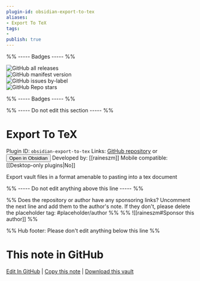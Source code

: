 ```yaml
---
plugin-id: obsidian-export-to-tex
aliases:
- Export To TeX
tags: 
- 
publish: true
---
```


%% ----- Badges ----- %%

![GitHub all releases](https://img.shields.io/github/downloads/raineszm/obsidian-export-to-tex/total?color=573E7A&logo=github&style=for-the-badge)   
![GitHub manifest version](https://img.shields.io/github/manifest-json/v/raineszm/obsidian-export-to-tex?color=573E7A&logo=github&style=for-the-badge)   
![GitHub issues by-label](https://img.shields.io/github/issues/raineszm/obsidian-export-to-tex/help%20wanted?color=573E7A&logo=github&style=for-the-badge)   
![GitHub Repo stars](https://img.shields.io/github/stars/raineszm/obsidian-export-to-tex?color=573E7A&logo=github&style=for-the-badge)

%% ----- Badges ----- %%

%% ----- Do not edit this section ----- %%

# Export To TeX

Plugin ID: `obsidian-export-to-tex`
Links: [GitHub repository](https://github.com/raineszm/obsidian-export-to-tex) or [<button id=HH>Open in Obsidian</button>](obsidian://goto-plugin?id=obsidian-export-to-tex)
Developed by: [[raineszm]]
Mobile compatible: [[Desktop-only plugins|No]]

Export vault files in a format amenable to pasting into a tex document

%% ----- Do not edit anything above this line ----- %% 

%% Does the repository or author have any sponsoring links? Uncomment the next line and add them to the author's note. If they don't, please delete the placeholder tag: #placeholder/author %%
%% ![[raineszm#Sponsor this author]] %%

%% Hub footer: Please don't edit anything below this line %%

# This note in GitHub

<span class="git-footer">[Edit In GitHub](https://github.dev/obsidian-community/obsidian-hub/blob/main/02%20-%20Community%20Expansions/02.05%20All%20Community%20Expansions/Plugins/obsidian-export-to-tex.md "git-hub-edit-note") | [Copy this note](https://raw.githubusercontent.com/obsidian-community/obsidian-hub/main/02%20-%20Community%20Expansions/02.05%20All%20Community%20Expansions/Plugins/obsidian-export-to-tex.md "git-hub-copy-note") | [Download this vault](https://github.com/obsidian-community/obsidian-hub/archive/refs/heads/main.zip "git-hub-download-vault") </span>
